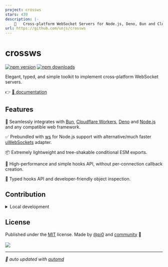 ```yaml
---
project: crossws
stars: 439
description: |-
    🔌   Cross-platform WebSocket Servers for Node.js, Deno, Bun and Cloudflare Workers.
url: https://github.com/unjs/crossws
---
```


# crossws

<!-- automd:badges -->

[![npm version](https://flat.badgen.net/npm/v/crossws)](https://npmjs.com/package/crossws)
[![npm downloads](https://flat.badgen.net/npm/dm/crossws)](https://npmjs.com/package/crossws)

<!-- /automd -->

Elegant, typed, and simple toolkit to implement cross-platform WebSocket servers.

👉 [📖 documentation](https://crossws.unjs.io)

## Features

🧩 Seamlessly integrates with [Bun](https://crossws.unjs.io/adapters/bun), [Cloudflare Workers](https://crossws.unjs.io/adapters/cloudflare), [Deno](https://crossws.unjs.io/adapters/deno) and [Node.js](https://crossws.unjs.io/adapters/node) and any compatible web framework.

✅ Prebundled with [ws](https://github.com/websockets/ws) for Node.js support with alternative/much faster [uWebSockets](https://crossws.unjs.io/adapters/node#uwebsockets) adapter.

📦 Extremely lightweight and tree-shakable conditional ESM exports.

🚀 High-performance and simple hooks API, without per-connection callback creation.

🌟 Typed hooks API and developer-friendly object inspection.

[^1]: crossws supports Node.js via [npm:ws](https://github.com/websockets/ws) (prebundled) or [uWebSockets.js](https://github.com/uNetworking/uWebSockets.js).

## Contribution

<details>
  <summary>Local development</summary>

- Clone this repository
- Install the latest LTS version of [Node.js](https://nodejs.org/en/)
- Enable [Corepack](https://github.com/nodejs/corepack) using `corepack enable`
- Install dependencies using `pnpm install`
- Run examples using `pnpm play:` scripts

</details>

<!-- /automd -->

## License

<!-- automd:contributors license=MIT author="pi0" -->

Published under the [MIT](https://github.com/unjs/crossws/blob/main/LICENSE) license.
Made by [@pi0](https://github.com/pi0) and [community](https://github.com/unjs/crossws/graphs/contributors) 💛
<br><br>
<a href="https://github.com/unjs/crossws/graphs/contributors">
<img src="https://contrib.rocks/image?repo=unjs/crossws" />
</a>

<!-- /automd -->

<!-- automd:with-automd -->

---

_🤖 auto updated with [automd](https://automd.unjs.io)_

<!-- /automd -->


